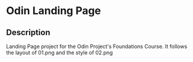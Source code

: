 # Odin Landing Page

## Description
Landing Page project for the Odin Project's Foundations Course.
It follows the layout of 01.png and the style of 02.png

